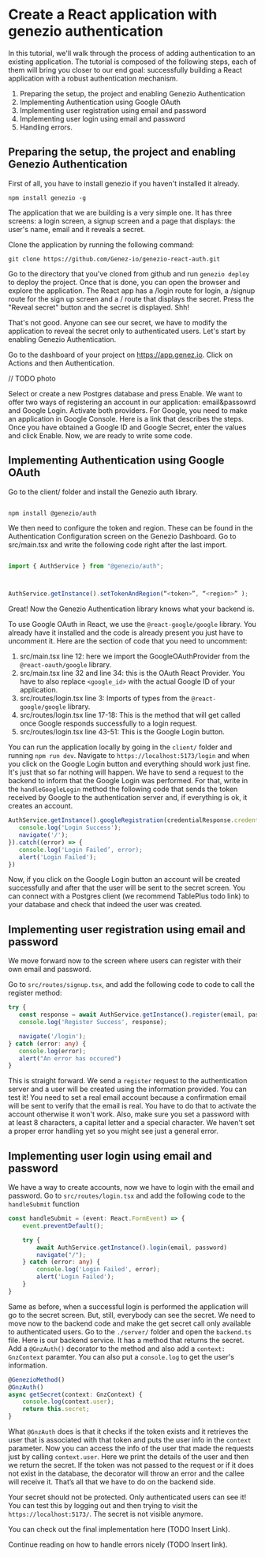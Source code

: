 # Create a React application with genezio authentication

In this tutorial, we'll walk through the process of adding authentication to an existing application. The tutorial is composed of the following steps, each of them will bring you closer to our end goal: successfully building a React application with a robust authentication mechanism.

1. Preparing the setup, the project and enabling Genezio Authentication
2. Implementing Authentication using Google OAuth
3. Implementing user registration using email and password
4. Implementing user login using email and password
5. Handling errors.

## Preparing the setup, the project and enabling Genezio Authentication

First of all, you have to install genezio if you haven't installed it already.
```
npm install genezio -g
```

The application that we are building is a very simple one. It has three screens: a login screen, a signup screen and a page that displays: the user's name, email and it reveals a secret.

Clone the application by running the following command:

```
git clone https://github.com/Genez-io/genezio-react-auth.git
```

Go to the directory that you've cloned from github and run `genezio deploy` to deploy the project. Once that is done, you can open the browser and explore the application. The React app has a /login route for login, a /signup route for the sign up screen and a / route that displays the secret. Press the "Reveal secret" button and the secret is displayed. Shh!

That's not good. Anyone can see our secret, we have to modify the application to reveal the secret only to authenticated users. Let's start by enabling Genezio Authentication.

Go to the dashboard of your project on https://app.genez.io. Click on Actions and then Authentication.

// TODO photo

Select or create a new Postgres database and press Enable. We want to offer two ways of registering an account in our application: email&passowrd and Google Login. Activate both providers. For Google, you need to make an application in Google Console. Here is a link that describes the steps. Once you have obtained a Google ID and Google Secret, enter the values and click Enable. Now, we are ready to write some code. 

## Implementing Authentication using Google OAuth

Go to the client/ folder and install the Genezio auth library.

```

npm install @genezio/auth

```


We then need to configure the token and region. These can be found in the Authentication Configuration screen on the Genezio Dashboard. Go to src/main.tsx and write the following code right after the last import.

```typescript title="client/src/main.tsx" showLineNumbers

import { AuthService } from "@genezio/auth";



AuthService.getInstance().setTokenAndRegion(“<token>”, “<region>” );

```


Great! Now the Genezio Authentication library knows what your backend is.

To use Google OAuth in React, we use the `@react-google/google` library. You already have it installed and the code is already present you just have to uncomment it. Here are the section of code that you need to uncomment:

1.  src/main.tsx line 12: here we import the GoogleOAuthProvider from the `@react-oauth/google` library.
2.  src/main.tsx line 32 and line 34: this is the OAuth React Provider. You have to also replace `<google_id>` with the actual Google ID of your application.
3.  src/routes/login.tsx line 3: Imports of types from the `@react-google/google` library.
4.  src/routes/login.tsx line 17-18: This is the method that will get called once Google responds successfully to a login request.
5.  src/routes/login.tsx line 43-51: This is the Google Login button.

You can run the application locally by going in the `client/` folder and running `npm run dev`. Navigate to `https://localhost:5173/login` and when you click on the Google Login button and everything should work just fine. It's just that so far nothing will happen. We have to send a request to the backend to inform that the Google Login was performed. For that, write in the `handleGoogleLogin` method the following code that sends the token received by Google to the authentication server and, if everything is ok, it creates an account.

```typescript title="client/src/routes/login.tsx" showLineNumbers
AuthService.getInstance().googleRegistration(credentialResponse.credential!).then(() => {
   console.log('Login Success');
   navigate('/');
}).catch((error) => {
   console.log('Login Failed’, error);
   alert('Login Failed');
})
```
  
Now, if you click on the Google Login button an account will be created successfully and after that the user will be sent to the secret screen. You can connect with a Postgres client (we recommend TablePlus todo link) to your database and check that indeed the user was created. 

## Implementing user registration using email and password

We move forward now to the screen where users can register with their own email and password.

Go to `src/routes/signup.tsx`, and add the following code to code to call the register method:

```typescript title="client/src/routes/signup.tsx" showLineNumbers
try {
   const response = await AuthService.getInstance().register(email, password, name);
   console.log('Register Success', response);

   navigate('/login');
} catch (error: any) {
   console.log(error);
   alert("An error has occured")
}
```
  
This is straight forward. We send a `register` request to the authentication server and a user will be created using the information provided. You can test it! You need to set a real email account because a confirmation email will be sent to verify that the email is real. You have to do that to activate the account otherwise it won't work. Also, make sure you set a password with at least 8 characters, a capital letter and a special character. We haven't set a proper error handling yet so you might see just a general error.
  

## Implementing user login using email and password

We have a way to create accounts, now we have to login with the email and password. Go to `src/routes/login.tsx` and add the following code to the `handleSubmit` function

```typescript title="client/src/routes/login.tsx" showLineNumbers
const handleSubmit = (event: React.FormEvent) => {
    event.preventDefault();

    try {
        await AuthService.getInstance().login(email, password)
        navigate("/");
    } catch (error: any) {
        console.log('Login Failed', error);
        alert('Login Failed');
    }
}
```
  
Same as before, when a successful login is performed the application will go to the secret screen. But, still, everybody can see the secret. We need to move now to the backend code and make the get secret call only available to authenticated users. Go to the `./server/` folder and open the `backend.ts` file. Here is our backend service. It has a method that returns the secret. Add a `@GnzAuth()` decorator to the method and also add a `context: GnzContext` paramter. You can also put a `console.log` to get the user's information.
  
```typescript title="server/backend.ts" showLineNumbers
@GenezioMethod()
@GnzAuth()
async getSecret(context: GnzContext) {
    console.log(context.user);
    return this.secret;
}
```

What `@GnzAuth` does is that it checks if the token exists and it retrieves the user that is associated with that token and puts the user info in the `context` parameter. Now you can access the info of the user that made the requests just by calling `context.user`. Here we print the details of the user and then we return the secret. If the token was not passed to the request or if it does not exist in the database, the decorator will throw an error and the callee will receive it. That’s all that we have to do on the backend side.

Your secret should not be protected. Only authenticated users can see it! You can test this by logging out and then trying to visit the `https://localhost:5173/`. The secret is not visible anymore. 

You can check out the final implementation here (TODO Insert Link).

Continue reading on how to handle errors nicely (TODO Insert link).
